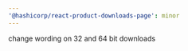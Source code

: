 ```yaml
---
'@hashicorp/react-product-downloads-page': minor
---
```


change wording on 32 and 64 bit downloads
